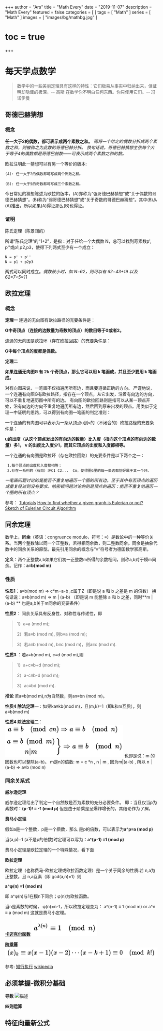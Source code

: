+++
author = "Ars"
title = "Math Every"
date = "2019-11-07"
description = "Math Every"
featured = false
categories = [
]
tags = [
  "Math"
]
series = [
  "Math"
]
images = [
  "images/bg/mathbg.jpg"
]
# toc = true
+++

# 每天学点数学

> 数学中的一些美丽定理具有这样的特性：它们极易从事实中归纳出来，但证明却隐藏的极深。-- 高斯
> 在数学你不明白任何东西。你只使用它们。-- 冯·诺伊曼

## 哥德巴赫猜想
### 概念
**任一大于2的偶数，都可表示成两个素数之和。**
*而将一个给定的偶数分拆成两个素数之和，则被称之为此数的哥德巴赫分拆。*
*换句话说，哥德巴赫猜想主张每个大于等于4的偶数都是哥德巴赫数——可表示成两个素数之和的数。*

欧拉注明此一猜想可以有另一个等价的版本:
```none
(A): 任一大于2的偶数都可写成两个质数之和。

(B): 任一大于5的奇数都可写成三个素数之和。
```
今日常见的猜想陈述为欧拉的版本，(A)亦称为“强哥德巴赫猜想”或“关于偶数的哥德巴赫猜想”。(B)称为“弱哥德巴赫猜想”或“关于奇数的哥德巴赫猜想”。其中(B)从(A)推出，所以如果(A)得证那么(B)也得证。

### 证明
陈氏定理（陈景润的）


所谓“陈氏定理”的“1+2”，是指：对于任给一个大偶数 N，总可以找到奇素数p', p''或p1,p2,p3，使得下列两式至少有一个成立：
```shell
N = p' + p''
N = p1 + p2p3
```
两式可以同时成立。*偶数较小时，如 N=62，则可以有 62=43+19 以及 62=7+5×11*


## 欧拉定理
### 概念
**定理一**
连通的无向图有欧拉路径的充要条件是：

**G中奇顶点（连接的边数量为奇数的顶点）的数目等于0或者2。**

连通的无向图是欧拉环（存在欧拉回路）的充要条件是：

**G中每个顶点的度都是偶数。**

**定理二**

**如果连通无向图G 有 2k 个奇顶点，那么它可以用 k 笔画成，并且至少要用 k 笔画成。**

对有向图来说，一笔画不仅指遍历所有边，而且要遵循正确的方向。
严谨地说，一个连通有向图G有欧拉路径，指存在一个顶点，从它出发，沿着有向边的方向，可以不重复地遍历图中所有的边。
有向图的欧拉回路则是指可以从某一顶点开始，沿有向边的方向不重复地遍历所有边，然后回到原来出发的顶点。用类似于定理一中证明的思路，可以得到有向图一笔画的判定准则：

一个连通的有向图可以表示为一条从顶点u到v的（不闭合的）欧拉路径的充要条件是：

**u的出度（从这个顶点发出的有向边的数量）比入度（指向这个顶点的有向边的数量）多1， v 的出度比入度少1，而其它顶点的出度和入度都相等。**

一个连通的有向图是欧拉环（存在欧拉回路）的充要条件是以下两个之一：
```none
 1.每个顶点的出度和入度都相等；
 2.存在一系列的（有向）环C1 C2...  Cm，使得图G里的每一条边都恰好属于某一个环。
```
*一笔画问题讨论的是能否不重复地遍历一个图的所有边，至于其中有否顶点的遍历或重复经过则没有要求。哈密顿问题讨论的则是顶点的遍历：能否不重复地遍历一个图的所有顶点？*

参考：
[Tutorials](https://www.math.ku.edu/~jmartin/courses/math105-F11/Lectures/chapter5-part2.pdf)
[How to find whether a given graph is Eulerian or not?](http://www.geeksforgeeks.org/eulerian-path-and-circuit/)
[Sketch of Eulerian Circuit Algorithm](http://www.ms.uky.edu/~lee/ma515fa10/euler.pdf)

## 同余定理
数学上，**同余**（英语：congruence modulo，符号：≡）是数论中的一种等价关系。当两个整数除以同一个正整数，若得相同余数，则二整数同余。同余是抽象代数中的同余关系的原型。最先引用同余的概念与“≡”符号者为德国数学家高斯。

**定义**：两个正整数a,b如果它们初一正整数m所得的余数相同，则称a,b对于模m同余。记作：**a≡b(mod m)**

### 性质

 **性质1**：a≡b(mod m) => c*m=a-b  ,c属于Z（即是说 a 和 b 之差是 m 的倍数）
换句话说：a≡b(mod m) => m | (a-b)  （即是说 m 能整除 a 和 b 之差，同时**m | (a-b) ** 也是a,b关于m同余的充要条件）

 **性质2**：  同余关系具有反身性、对称性与传递性，即

> 1）a≡a (mod m);
> 
> 2）若a≡b (mod m), 则b≡a (mod m);
> 
> 3）若a≡b (mod m), b≡c (mod m)，则a≡c (mod m).

**性质3** ：若a≡b(mod m), c≡d (mod m),则

> 1）a+c≡b+d (mod m);
> 
> 2）a-c≡b-d (mod m);
> 
> 3）ac≡bd (mod m).
> 
**推论**  若a≡b(mod m),n为自然数，则an≡bn (mod m)。

 **性质4 除法定理一**：如果ka≡kb(mod m)，且(m,k)=1（即k和m互质），则a≡b(mod m) 
 
 **性质4 除法定理二**：
![](/images/divide.png)
也即是说：m 的因数也可以整除(a-b)。
m是n的倍数: m = c *n , n | m , 因为m|(a-b) , 所以 n | (a-b) => a≡b (mod n)


### 同余关系式

**威尔逊定理**

威尔逊定理给出了判定一个自然数是否为素数的充分必要条件。
即：当且仅当p为素数时：**(p-1)! ≡ -1 (mod p)**
但是由于阶乘是呈爆炸增长的，其结论作为*了解*。

**费马小定理**

假如a是一个整数，p是一个质数，那么 是p的倍数，可以表示为**a^p≡a (mod p)**

当(a,p)=1 (a不是p的倍数)时定理可以写为：**a^(p-1) ≡1 (mod p)**

费马小定理是欧拉定理的一个特殊情况，看下面

**欧拉定理**

欧拉定理（也称费马-欧拉定理或欧拉函数定理）是一个关于同余的性质:若 n,a为正整数，且 n,a互素（即 gcd(a,n)=1）则

**a^φ(n) ≡1 (mod m)**

即 a^φ(n)与1在模n下同余；φ(n)为欧拉函数。

当n是素数的时候， φ(n)=n-1，所以欧拉定理变为：
a^(n-1) ≡ 1 (mod m)  or
  a^n ≡ a (mod m)
这就是费马小定理。

[**卡迈克尔函数**](https://zh.wikipedia.org/wiki/%E5%8D%A1%E9%82%81%E5%85%8B%E7%88%BE%E5%87%BD%E6%95%B8)
![](/images/kamer.png)

[**阶乘幂**](https://zh.wikipedia.org/wiki/%E9%98%B6%E4%B9%98%E5%B9%82)
![](/images/jiecheng.png)

参考:
[知行执行](http://www.cnblogs.com/zhixingqiezhixing/archive/2012/04/03/2430676.html)
[wikipedia](https://www.wikipedia.org/)

## 必须掌握-微积分基础

**导数**
![描述](/images/ds.png)

**四则运算**


## 特征向量新公式


